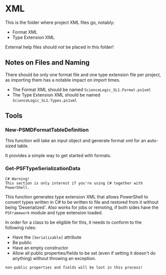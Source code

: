 # XML

This is the folder where project XML files go, notably:

 - Format XML
 - Type Extension XML

External help files should _not_ be placed in this folder!

## Notes on Files and Naming

There should be only one format file and one type extension file per project, as importing them has a notable impact on import times.

 - The Format XML should be named `ScienceLogic_SL1.Format.ps1xml`
 - The Type Extension XML should be named `ScienceLogic_SL1.Types.ps1xml`

## Tools

### New-PSMDFormatTableDefinition

This function will take an input object and generate format xml for an auto-sized table.

It provides a simple way to get started with formats.

### Get-PSFTypeSerializationData

```
C# Warning!
This section is only interest if you're using C# together with PowerShell.
```

This function generates type extension XML that allows PowerShell to convert types written in C# to be written to file and restored from it without being 'Deserialized'. Also works for jobs or remoting, if both sides have the `PSFramework` module and type extension loaded.

In order for a class to be eligible for this, it needs to conform to the following rules:

 - Have the `[Serializable]` attribute
 - Be public
 - Have an empty constructor
 - Allow all public properties/fields to be set (even if setting it doesn't do anything) without throwing an exception.

```
non-public properties and fields will be lost in this process!
```